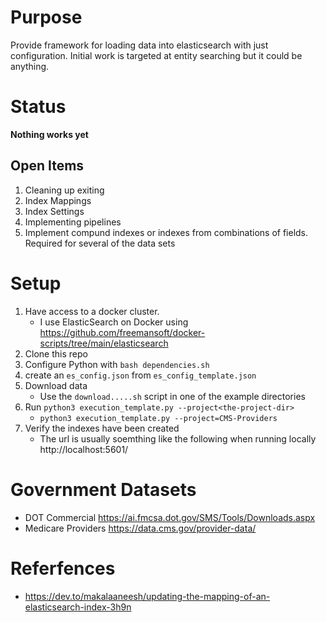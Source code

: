 # Purpose
Provide framework for loading data into elasticsearch with just configuration.  Initial work is targeted at entity searching but it could be anything.

# Status
**Nothing works yet**

## Open Items
1. Cleaning up exiting
1. Index Mappings
1. Index Settings
1. Implementing pipelines
1. Implement compund indexes or indexes from combinations of fields.  Required for several of the data sets

# Setup
1. Have access to a docker cluster.
    * I use ElasticSearch on Docker using https://github.com/freemansoft/docker-scripts/tree/main/elasticsearch
1. Clone this repo
1. Configure Python with `bash dependencies.sh`
1. create an `es_config.json` from `es_config_template.json`
1. Download data
    * Use the `download.....sh` script in one of the example directories
1. Run `python3 execution_template.py --project<the-project-dir>`
    * `python3 execution_template.py --project=CMS-Providers`
1. Verify the indexes have been created
    * The url is usually soemthing like the following when running locally http://localhost:5601/


# Government Datasets

* DOT Commercial https://ai.fmcsa.dot.gov/SMS/Tools/Downloads.aspx
* Medicare Providers https://data.cms.gov/provider-data/

# Referfences
* https://dev.to/makalaaneesh/updating-the-mapping-of-an-elasticsearch-index-3h9n